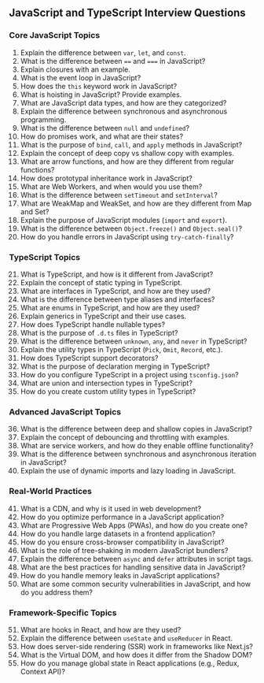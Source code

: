 ## JavaScript and TypeScript Interview Questions

### Core JavaScript Topics
1. Explain the difference between `var`, `let`, and `const`.
2. What is the difference between `==` and `===` in JavaScript?
3. Explain closures with an example.
4. What is the event loop in JavaScript?
5. How does the `this` keyword work in JavaScript?
6. What is hoisting in JavaScript? Provide examples.
7. What are JavaScript data types, and how are they categorized?
8. Explain the difference between synchronous and asynchronous programming.
9. What is the difference between `null` and `undefined`?
10. How do promises work, and what are their states?
11. What is the purpose of `bind`, `call`, and `apply` methods in JavaScript?
12. Explain the concept of deep copy vs shallow copy with examples.
13. What are arrow functions, and how are they different from regular functions?
14. How does prototypal inheritance work in JavaScript?
15. What are Web Workers, and when would you use them?
16. What is the difference between `setTimeout` and `setInterval`?
17. What are WeakMap and WeakSet, and how are they different from Map and Set?
18. Explain the purpose of JavaScript modules (`import` and `export`).
19. What is the difference between `Object.freeze()` and `Object.seal()`?
20. How do you handle errors in JavaScript using `try-catch-finally`?

### TypeScript Topics
21. What is TypeScript, and how is it different from JavaScript?
22. Explain the concept of static typing in TypeScript.
23. What are interfaces in TypeScript, and how are they used?
24. What is the difference between type aliases and interfaces?
25. What are enums in TypeScript, and how are they used?
26. Explain generics in TypeScript and their use cases.
27. How does TypeScript handle nullable types?
28. What is the purpose of `.d.ts` files in TypeScript?
29. What is the difference between `unknown`, `any`, and `never` in TypeScript?
30. Explain the utility types in TypeScript (`Pick`, `Omit`, `Record`, etc.).
31. How does TypeScript support decorators?
32. What is the purpose of declaration merging in TypeScript?
33. How do you configure TypeScript in a project using `tsconfig.json`?
34. What are union and intersection types in TypeScript?
35. How do you create custom utility types in TypeScript?

### Advanced JavaScript Topics
36. What is the difference between deep and shallow copies in JavaScript?
37. Explain the concept of debouncing and throttling with examples.
38. What are service workers, and how do they enable offline functionality?
39. What is the difference between synchronous and asynchronous iteration in JavaScript?
40. Explain the use of dynamic imports and lazy loading in JavaScript.

### Real-World Practices
41. What is a CDN, and why is it used in web development?
42. How do you optimize performance in a JavaScript application?
43. What are Progressive Web Apps (PWAs), and how do you create one?
44. How do you handle large datasets in a frontend application?
45. How do you ensure cross-browser compatibility in JavaScript?
46. What is the role of tree-shaking in modern JavaScript bundlers?
47. Explain the difference between `async` and `defer` attributes in script tags.
48. What are the best practices for handling sensitive data in JavaScript?
49. How do you handle memory leaks in JavaScript applications?
50. What are some common security vulnerabilities in JavaScript, and how do you address them?

### Framework-Specific Topics
51. What are hooks in React, and how are they used?
52. Explain the difference between `useState` and `useReducer` in React.
53. How does server-side rendering (SSR) work in frameworks like Next.js?
54. What is the Virtual DOM, and how does it differ from the Shadow DOM?
55. How do you manage global state in React applications (e.g., Redux, Context API)?

